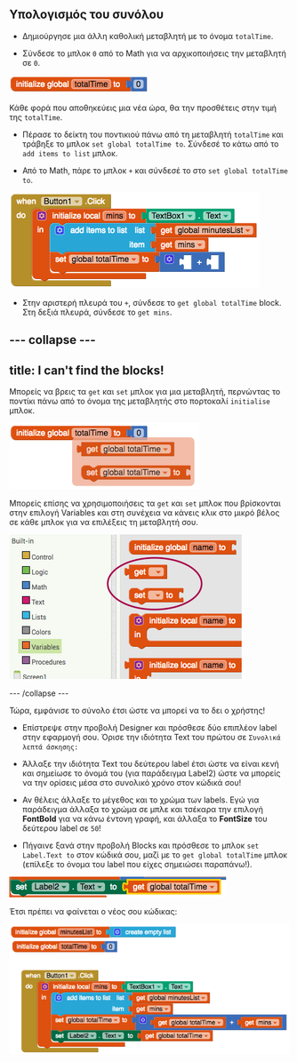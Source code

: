 ## Υπολογισμός του συνόλου

+ Δημιούργησε μια άλλη καθολική μεταβλητή με το όνομα `totalTime`.

+ Σύνδεσε το μπλοκ `0` από το Math για να αρχικοποιήσεις την μεταβλητή σε `0`.

![](images/s4TotalTimeInit.png)

Κάθε φορά που αποθηκεύεις μια νέα ώρα, θα την προσθέτεις στην τιμή της `totalTime`.

+ Πέρασε το δείκτη του ποντικιού πάνω από τη μεταβλητή `totalTime` και τράβηξε το μπλοκ `set global totalTime to`. Σύνδεσέ το κάτω από το `add items to list` μπλοκ.

+ Από το Math, πάρε το μπλοκ `+` και σύνδεσέ το στο `set global totalTime to`.

![](images/s4PlusBlock.png)

+ Στην αριστερή πλευρά του `+`, σύνδεσε το `get global totalTime` block. Στη δεξιά πλευρά, σύνδεσε το `get mins`.

--- collapse ---
---
title: I can't find the blocks!
---

Μπορείς να βρεις τα `get` και `set` μπλοκ για μια μεταβλητή, περνώντας το ποντίκι πάνω από το όνομα της μεταβλητής στο πορτοκαλί `initialise` μπλοκ.

![](images/s4BlocksForVar.png)

Μπορείς επίσης να χρησιμοποιήσεις τα `get` και `set` μπλοκ που βρίσκονται στην επιλογή Variables και στη συνέχεια να κάνεις κλικ στο μικρό βέλος σε κάθε μπλοκ για να επιλέξεις τη μεταβλητή σου.

![](images/s4GetSetBlank.png)

--- /collapse ---

Τώρα, εμφάνισε το σύνολο έτσι ώστε να μπορεί να το δει ο χρήστης!

+ Επίστρεψε στην προβολή Designer και πρόσθεσε δύο επιπλέον label στην εφαρμογή σoυ. Όρισε την ιδιότητα Text του πρώτου σε `Συνολικά λεπτά άσκησης:`

+ Άλλαξε την ιδιότητα Text του δεύτερου label έτσι ώστε να είναι κενή και σημείωσε το όνομά του (για παράδειγμα Label2) ώστε να μπορείς να την ορίσεις μέσα στο συνολικό χρόνο στον κώδικά σου!

+ Αν θέλεις άλλαξε το μέγεθος και το χρώμα των labels. Εγώ για παράδειγμα άλλαξα το χρώμα σε μπλε και τσέκαρα την επιλογή **FontBold** για να κάνω έντονη γραφή, και άλλαξα το **FontSize** του δεύτερου label σε `50`!

+ Πήγαινε ξανά στην προβολή Blocks και πρόσθεσε το μπλοκ `set Label.Text to` στον κώδικά σου, μαζί με το `get global totalTime` μπλοκ (επίλεξε το όνομα του label που είχες σημειώσει παραπάνω!).

![](images/s4DisplayTotalTime.png)

Έτσι πρέπει να φαίνεται ο νέος σου κώδικας:

![](images/s4DisplayTotalCode.png)
